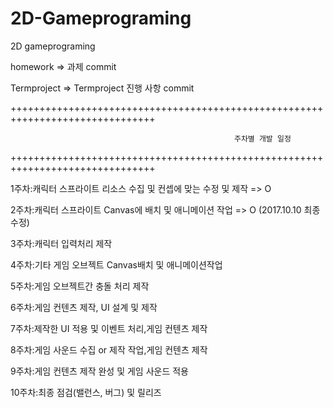 # 2D-Gameprograming
2D gameprograming

homework => 과제 commit

Termproject => Termproject 진행 사항 commit

+++++++++++++++++++++++++++++++++++++++++++++++++++++++++++++++++++++++++++++++

                                                      주차별 개발 일정
                                     
+++++++++++++++++++++++++++++++++++++++++++++++++++++++++++++++++++++++++++++++

1주차:캐릭터 스프라이트 리소스 수집 및 컨셉에 맞는 수정 및 제작 => O 

2주차:캐릭터 스프라이트 Canvas에 배치 및 애니메이션 작업 => O (2017.10.10 최종수정)

3주차:캐릭터 입력처리 제작

4주차:기타 게임 오브젝트 Canvas배치 및 애니메이션작업 

5주차:게임 오브젝트간 충돌 처리 제작

6주차:게임 컨텐츠 제작, UI 설계 및 제작

7주차:제작한 UI 적용 및 이벤트 처리,게임 컨텐츠 제작

8주차:게임 사운드 수집 or 제작 작업,게임 컨텐츠 제작

9주차:게임 컨텐츠 제작 완성 및 게임 사운드 적용

10주차:최종 점검(밸런스, 버그) 및 릴리즈
